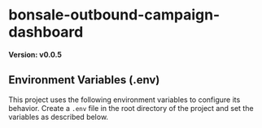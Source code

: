 # bonsale-outbound-campaign-dashboard

**Version: v0.0.5**

## Environment Variables (.env)

This project uses the following environment variables to configure its behavior. Create a `.env` file in the root directory of the project and set the variables as described below.